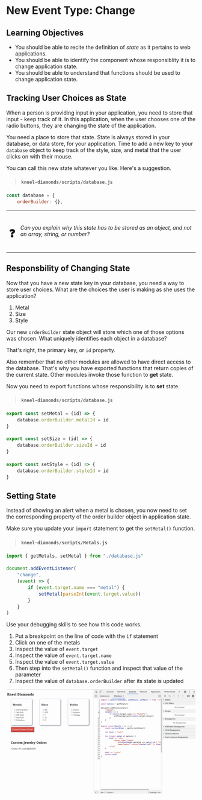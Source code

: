 # New Event Type: Change

## Learning Objectives

* You should be able to recite the definition of _state_ as it pertains to web applications.
* You should be able to identify the component whose responsiblity it is to change application state.
* You should be able to understand that functions should be used to change application state.

## Tracking User Choices as State

When a person is providing input in your application, you need to store that input - keep track of it. In this application, when the user chooses one of the radio buttons, they are changing the state of the application.

You need a place to store that state. State is always stored in your database, or data store, for your application. Time to add a new key to your `database` object to keep track of the style, size, and metal that the user clicks on with their mouse.

You can call this new state whatever you like. Here's a suggestion.

> #### `kneel-diamonds/scripts/database.js`

```js
const database = {
    orderBuilder: {},
```

| | |
|:---:|:---|
| <h1>&#x2753;</h1> |  _Can you explain why this state has to be stored as an object, and not an array, string, or number?_ |

## Responsbility of Changing State

Now that you have a new state key in your database, you need a way to store user choices. What are the choices the user is making as she uses the application?

1. Metal
1. Size
1. Style

Our new `orderBuilder` state object will store which one of those options was chosen. What uniquely identifies each object in a database?

That's right, the primary key, or `id` property.

Also remember that no other modules are allowed to have direct access to the database. That's why you have exported functions that return copies of the current state. Other modules invoke those function to **get** state.

Now you need to export functions whose responsibility is to **set** state.

> #### `kneel-diamonds/scripts/database.js`

```js
export const setMetal = (id) => {
    database.orderBuilder.metalId = id
}

export const setSize = (id) => {
    database.orderBuilder.sizeId = id
}

export const setStyle = (id) => {
    database.orderBuilder.styleId = id
}
```

## Setting State

Instead of showing an alert when a metal is chosen, you now need to set the corresponding property of the order builder object in application state.

Make sure you update your `import` statement to get the `setMetal()` function.

> #### `kneel-diamonds/scripts/Metals.js`

```js
import { getMetals, setMetal } from "./database.js"

document.addEventListener(
    "change",
    (event) => {
        if (event.target.name === "metal") {
            setMetal(parseInt(event.target.value))
        }
    }
)
```

Use your debugging skills to see how this code works.

1. Put a breakpoint on the line of code with the `if` statement
1. Click on one of the metals
1. Inspect the value of `event.target`
1. Inspect the value of `event.target.name`
1. Inspect the value of `event.target.value`
1. Then step into the `setMetal()` function and inspect that value of the parameter
1. Inspect the value of `database.orderBuilder` after its state is updated

![](./images/debugging-choosing-metals-event.gif)
